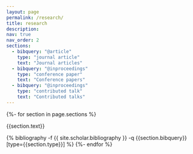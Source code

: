 ```yaml
---
layout: page
permalink: /research/
title: research
description: 
nav: true
nav_order: 2
sections:
  - bibquery: "@article"
    type: "journal article"
    text: "Journal articles"
  - bibquery: "@inproceedings"
    type: "conference paper"
    text: "Conference papers"
  - bibquery: "@inproceedings"
    type: "contributed talk"
    text: "Contributed talks"
---
```

<!-- _pages/publications.md -->

<div class="publications">
    {%- for section in page.sections %}
        <a id="{{section.text}}"></a>
        <p class="bibtitle">{{section.text}}</p>
        {% bibliography -f {{ site.scholar.bibliography }} -q {{section.bibquery}}[type={{section.type}}] %}
    {%- endfor %}
  
<!-- <div class="publications">
  {%- for category in page.display_categories %}
  <h2 class="category">{{ category }}</h2>
    {% bibliography -f {{ site.scholar.bibliography }} %} -->

</div>

